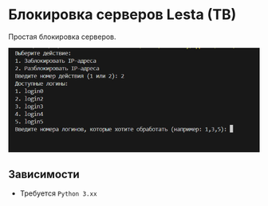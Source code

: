 # Блокировка серверов Lesta (TB)

Простая блокировка серверов. 

![logo](https://github.com/antsently/lesta-server-lockout/blob/main/img/logo.png)

## Зависимости
- Требуется `Python 3.хх`